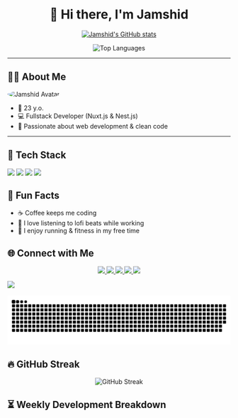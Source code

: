 <h1 align="center">👋 Hi there, I'm Jamshid</h1>

<p align="center">
 <a href="https://github.com/feylon" target="_blank">
  <img src="https://github-readme-stats.vercel.app/api?username=feylon&theme=tokyonight&show_icons=true" alt="Jamshid's GitHub stats"/>
 </a>
</p>

<p align="center">
 <img src="https://github-readme-stats.vercel.app/api/top-langs/?username=feylon&layout=compact&theme=onedark&hide=css,html,jupyter%20notebook" alt="Top Languages"/>
</p>

---

## 👨‍💻 About Me  

<img 
  src="https://avatars.githubusercontent.com/u/129485306?v=4" 
  alt="Jamshid Avatar" 
  width="70" 
  height="70" 
  style="border-radius:50%;"
/>

- 🧑 23 y.o.  
- 💻 Fullstack Developer (Nuxt.js & Nest.js)  
- 🚀 Passionate about web development & clean code  

---

## 🚀 Tech Stack

<p>
  <img src="https://img.shields.io/badge/Nuxt.js-00C58E?style=for-the-badge&logo=nuxtdotjs&logoColor=white"/>
  <img src="https://img.shields.io/badge/NestJS-E0234E?style=for-the-badge&logo=nestjs&logoColor=white"/>
  <img src="https://img.shields.io/badge/TypeScript-3178C6?style=for-the-badge&logo=typescript&logoColor=white"/>
  <img src="https://img.shields.io/badge/PostgreSQL-316192?style=for-the-badge&logo=postgresql&logoColor=white"/>

</p>


## 🎯 Fun Facts
- ☕ Coffee keeps me coding  
- 🎵 I love listening to lofi beats while working  
- 🏃 I enjoy running & fitness in my free time  

## 🌐 Connect with Me  

<p align="center">
  <a href="https://t.me/jamshid14092002">
    <img src="https://img.shields.io/badge/Telegram-26A5E4?style=for-the-badge&logo=telegram&logoColor=white"/>
  </a>
  <a href="https://www.linkedin.com/in/jamshid14092002">
    <img src="https://img.shields.io/badge/LinkedIn-0077B5?style=for-the-badge&logo=linkedin&logoColor=white"/>
  </a>
  <a href="https://www.instagram.com/jamshid14092002/">
    <img src="https://img.shields.io/badge/Instagram-E4405F?style=for-the-badge&logo=instagram&logoColor=white"/>
  </a>
  <a href="https://www.facebook.com/jamshid14092002/">
    <img src="https://img.shields.io/badge/Facebook-1877F2?style=for-the-badge&logo=facebook&logoColor=white"/>
  </a>
  <a href="https://x.com/jamshid14092002">
    <img src="https://img.shields.io/badge/X-000000?style=for-the-badge&logo=x&logoColor=white"/>
  </a>
</p>


<img src="https://capsule-render.vercel.app/api?type=waving&color=gradient&height=60&section=footer&width=100"/>

![Snake animation](https://raw.githubusercontent.com/platane/platane/output/github-contribution-grid-snake-dark.svg)

## 🔥 GitHub Streak
<p align="center">
  <img src="https://streak-stats.demolab.com/?user=feylon&theme=tokyonight&hide_border=true" alt="GitHub Streak" />
</p>




## ⏳ Weekly Development Breakdown  

<!--START_SECTION:waka-->
<!--END_SECTION:waka-->
